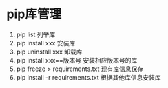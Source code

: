 # pip库管理

1. pip list 列举库
2. pip install xxx 安装库
3. pip uninstall xxx 卸载库
4. pip install xxx==版本号 安装相应版本号的库
5. pip freeze > requirements.txt 现有库信息保存
6. pip install -r requirements.txt 根据其他库信息安装库
